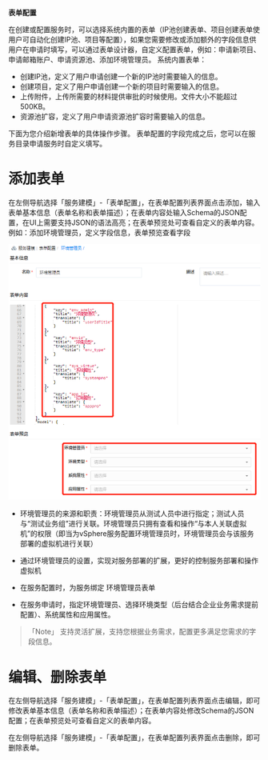 **表单配置**

在创建或配置服务时，可以选择系统内置的表单（IP池创建表单、项目创建表单使用户可自动化创建IP池、项目等配置），如果您需要修改或添加额外的字段信息供用户在申请时填写，可以通过表单设计器，自定义配置表单，例如：申请新项目、申请邮箱账户、申请资源池、添加环境管理员。
系统内置表单：
+ 创建IP池，定义了用户申请创建一个新的IP池时需要输入的信息。
+ 创建项目，定义了用户申请创建一个新的项目时需要输入的信息。
+ 上传附件，上传所需要的材料提供审批的时候使用。文件大小不能超过500KB。
+ 资源池扩容，定义了用户申请资源池扩容时需要输入的信息。

下面为您介绍新增表单的具体操作步骤。
表单配置的字段完成之后，您可以在服务目录申请服务时自定义填写。

# 添加表单

 在左侧导航选择「服务建模」-「表单配置」，在表单配置列表界面点击添加，输入表单基本信息（表单名称和表单描述）；在表单内容处输入Schema的JSON配置，在UI上需要支持JSON的语法高亮；在表单预览处可查看自定义的表单内容。例如：添加环境管理员，定义字段信息，表单预览查看字段

![环境管理员](../../picture/Admin/环境管理员.png)

+ 环境管理员的来源和职责：环境管理员从测试人员中进行指定；测试人员与“测试业务组”进行关联。环境管理员只拥有查看和操作“与本人关联虚拟机”的权限（即当为vSphere服务配置环境管理员时，环境管理员会与该服务部署的虚拟机进行关联）

+ 通过环境管理员的设置，实现对服务部署的扩展，更好的控制服务部署和操作虚拟机

+ 在服务配置时，为服务绑定 环境管理员表单

+ 在服务申请时，指定环境管理员、选择环境类型（后台结合企业业务需求提前配置）、系统属性和应用属性。

>「Note」  支持灵活扩展，支持您根据业务需求，配置更多满足您需求的字段信息。



# 编辑、删除表单

在左侧导航选择「服务建模」-「表单配置」，在表单配置列表界面点击编辑，即可修改表单基本信息（表单名称和表单描述）；在表单内容处修改Schema的JSON配置；在表单预览处可查看自定义的表单内容。

在左侧导航选择「服务建模」-「表单配置」，在表单配置列表界面点击删除，即可删除表单。

